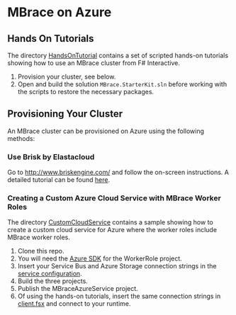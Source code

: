 # MBrace on Azure

## Hands On Tutorials

The directory [HandsOnTutorial](HandsOnTutorial) contains a set of scripted 
hands-on tutorials showing how to use an MBrace cluster from F# Interactive.

1. Provision your cluster, see below.
2. Open and build the solution ``MBrace.StarterKit.sln`` before working with the scripts
to restore the necessary packages.

## Provisioning Your Cluster

An MBrace cluster can be provisioned on Azure using the following methods:

### Use Brisk by Elastacloud

Go to http://www.briskengine.com/ and follow the on-screen instructions.
A detailed tutorial can be found [here](https://github.com/mbraceproject/MBrace.StarterKits/blob/master/azure/brisk-tutorial.md).



### Creating a Custom Azure Cloud Service with MBrace Worker Roles

The directory [CustomCloudService](CustomCloudService) contains a sample showing how to create a custom cloud service
for Azure where the worker roles include MBrace worker roles.

1. Clone this repo.
2. You will need the [Azure SDK](http://azure.microsoft.com/en-us/downloads/) for the WorkerRole project.
3. Insert your Service Bus and Azure Storage connection strings in the [service configuration](CustomCloudService/MBraceAzureService/ServiceConfiguration.Cloud.cscfg).
4. Build the three projects.
5. Publish the MBraceAzureService project.
6. Of using the hands-on tutorials, insert the same connection 
   strings in [client.fsx](MBraceAzureClient/client.fsx#L15) and connect 
   to your runtime.

